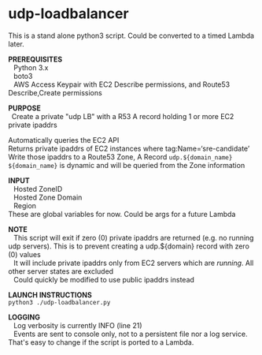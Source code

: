 # udp-loadbalancer
This is a stand alone python3 script.  Could be converted to a timed Lambda later.

**PREREQUISITES**  
&ensp; Python 3.x  
&ensp; boto3  
&ensp; AWS Access Keypair with EC2 Describe permissions, and Route53 Describe,Create permissions

**PURPOSE**  
&ensp;Create a private "udp LB" with a R53 A record holding 1 or more EC2 private ipaddrs  

Automatically queries the EC2 API  
Returns private ipaddrs of EC2 instances where tag:Name=‘sre-candidate’  
Write those ipaddrs to a Route53 Zone, A Record ```udp.${domain_name}```  
```${domain_name}``` is dynamic and will be queried from the Zone information  

**INPUT**  
&ensp; Hosted ZoneID  
&ensp; Hosted Zone Domain  
&ensp; Region  
These are global variables for now.  Could be args for a future Lambda

**NOTE**  
&ensp; This script will exit if zero (0) private ipaddrs are returned (e.g. no running udp servers). This is to prevent creating a udp.${domain} record with zero (0) values  
&ensp; It will include private ipaddrs only from EC2 servers which are _running_.  All other server states are excluded    
&ensp; Could quickly be modified to use public ipaddrs instead    

  
**LAUNCH INSTRUCTIONS**  
```python3 ./udp-loadbalancer.py```  

**LOGGING**  
&ensp; Log verbosity is currently INFO (line 21)  
&ensp; Events are sent to console only, not to a persistent file nor a log service.  That's easy to change if the script is ported to a Lambda.

